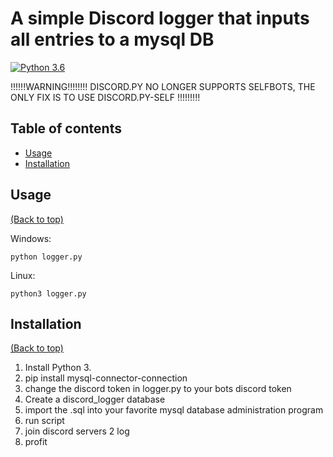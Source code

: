 # A simple Discord logger that inputs all entries to a mysql DB

[![Python 3.6](https://img.shields.io/badge/Python-3.6-blue.svg)](https://www.python.org/download/releases/3.0/)


!!!!!!WARNING!!!!!!!!
DISCORD.PY NO LONGER SUPPORTS SELFBOTS, THE ONLY FIX IS TO USE DISCORD.PY-SELF !!!!!!!!!


## Table of contents

- [Usage](#usage)
- [Installation](#installation)


## Usage

[(Back to top)](#table-of-contents)

Windows:
```
python logger.py
```

Linux:
```
python3 logger.py
```

## Installation

[(Back to top)](#table-of-contents)

1. Install Python 3.
2. pip install mysql-connector-connection
3. change the discord token in logger.py to your bots discord token
4. Create a discord_logger database
5. import the .sql into your favorite mysql database administration program
6. run script
7. join discord servers 2 log
8. profit
